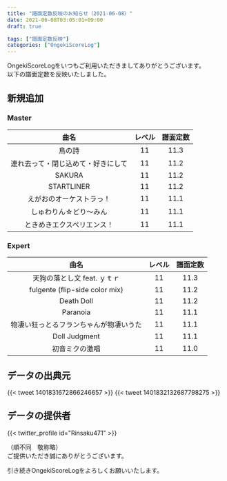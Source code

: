 ```yaml
---
title: "譜面定数反映のお知らせ（2021-06-08）"
date: 2021-06-08T03:05:01+09:00
draft: true

tags: ["譜面定数反映"]
categories: ["OngekiScoreLog"]
---
```


OngekiScoreLogをいつもご利用いただきましてありがとうございます。  
以下の譜面定数を反映いたしました。

<!--more-->

## 新規追加

### Master

| 曲名 | レベル | 譜面定数 |
|:-:|:-:|:-:|
| 鳥の詩 | 11 | 11.3 |
| 連れ去って・閉じ込めて・好きにして | 11 | 11.2 |
| SAKURA | 11 | 11.2 |
| STARTLINER | 11 | 11.2 |
| えがおのオーケストラっ！ | 11 | 11.1 |
| しゅわりん☆どり〜みん | 11 | 11.1 |
| ときめきエクスペリエンス！ | 11 | 11.1 |

### Expert

| 曲名 | レベル | 譜面定数 |
|:-:|:-:|:-:|
| 天狗の落とし文 feat. ｙｔｒ | 11 | 11.3 |
| fulgente (flip-side color mix) | 11 | 11.2 |
| Death Doll | 11 | 11.2 |
| Paranoia | 11 | 11.1 |
| 物凄い狂っとるフランちゃんが物凄いうた | 11 | 11.1 |
| Doll Judgment | 11 | 11.1 |
| 初音ミクの激唱 | 11 | 11.0 |

## データの出典元

{{< tweet 1401831672866246657 >}}
{{< tweet 1401832132687798275 >}}

## データの提供者

{{< twitter_profile id="Rinsaku471" >}}

（順不同　敬称略）  
ご提供いただき誠にありがとうございます。

引き続きOngekiScoreLogをよろしくお願いいたします。

<!--

Tweet

ご提供いただきましたデータより譜面定数を反映いたしました。詳しくは以下の記事をご確認ください。
url

提供者（順不同,敬称略）:


ご提供誠にありがとうございます。
-->
